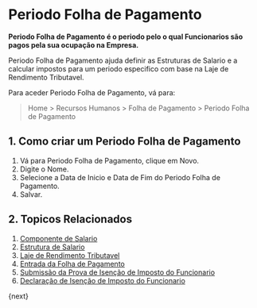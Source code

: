 <!-- add-breadcrumbs -->

# Periodo Folha de Pagamento

**Periodo Folha de Pagamento é o periodo pelo o qual Funcionarios são pagos pela sua ocupação na Empresa.** 

Periodo Folha de Pagamento ajuda definir as Estruturas de Salario e a calcular impostos para um periodo especifico com base na Laje de Rendimento Tributavel.

Para aceder Periodo Folha de Pagamento, vá para:

> Home > Recursos Humanos > Folha de Pagamento > Periodo Folha de Pagamento

## 1. Como criar um Periodo Folha de Pagamento

1. Vá para Periodo Folha de Pagamento, clique em Novo.
1. Digite o Nome.
1. Selecione a Data de Inicio e Data de Fim do Periodo Folha de Pagamento.
1. Salvar.

## 2. Topicos Relacionados

1. [Componente de Salario](/docs/user/manual/pt/recursos-humanos/componente-de-salário)
1. [Estrutura de Salario](/docs/user/manual/pt/recursos-humanos/estrutura-salário)
1. [Laje de Rendimento Tributavel](/docs/user/manual/pt/recursos-humanos/income-tax-slab)
1. [Entrada da Folha de Pagamento](/docs/user/manual/pt/recursos-humanos/folha-de-pagamento)
1. [Submissão da Prova de Isenção de Imposto do Funcionario](/docs/user/manual/pt/recursos-humanos/submissão-prova-isenção-imposto-funcionário)
1. [Declaração de Isenção de Imposto do Funcionario](/docs/user/manual/pt/recursos-humanos/declaração-de-isenção-de-imposto-funcionário) 

{next}
